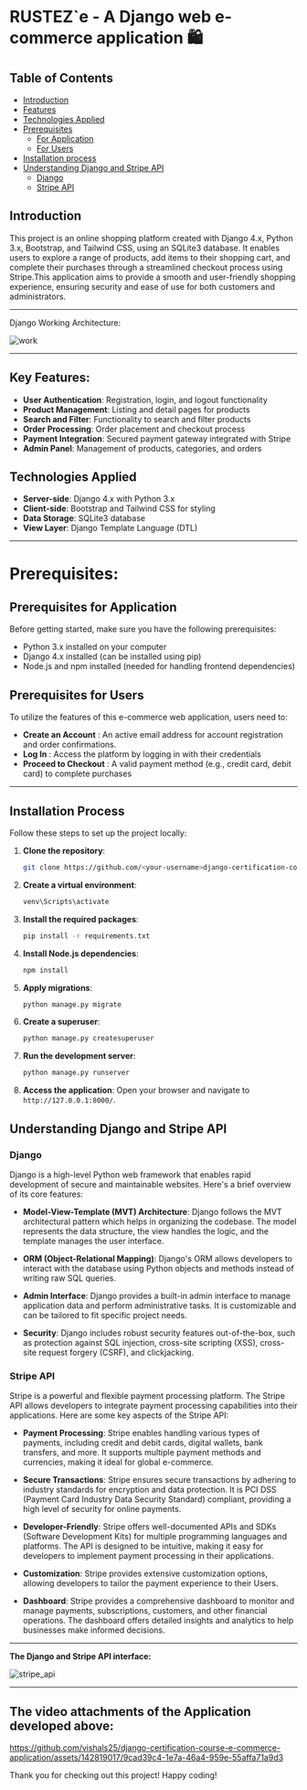 # RUSTEZ`e - A Django web e-commerce application 🛍️

## Table of Contents

- [Introduction](#introduction)
- [Features](#key-features)
- [Technologies Applied](#technologies-applied)
- [Prerequisites](#prerequisites)
  - [For Application](#prerequisites-for-application)
  - [For Users](#prerequisites-for-users)
- [Installation process](#installation-process)
- [Understanding Django and Stripe API](#understanding-django-and-stripe-api)
  - [Django](#django)
  - [Stripe API](#stripe-api)

## Introduction

This project is an online shopping platform created with Django 4.x, Python 3.x, Bootstrap, and Tailwind CSS, using an SQLite3 database. It enables users to explore a range of products, add items to their shopping cart, and complete their purchases through a streamlined checkout process using Stripe.This application aims to provide a smooth and user-friendly shopping experience, ensuring security and ease of use for both customers and administrators.

--- 

Django Working Architecture:

![work](https://github.com/vishals25/django-certification-course-e-commerce-application/assets/142819017/070b3169-8408-4e92-be20-f96a3cabe373)

---

## Key Features:

- **User Authentication**: Registration, login, and logout functionality
- **Product Management**: Listing and detail pages for products
- **Search and Filter**: Functionality to search and filter products
- **Order Processing**: Order placement and checkout process
- **Payment Integration**: Secured payment gateway integrated with Stripe
- **Admin Panel**: Management of products, categories, and orders

## Technologies Applied

- **Server-side**: Django 4.x with Python 3.x
- **Client-side**: Bootstrap and Tailwind CSS for styling
- **Data Storage**: SQLite3 database
- **View Layer**: Django Template Language (DTL)

---

# Prerequisites:

## Prerequisites for Application

Before getting started, make sure you have the following prerequisites:

- Python 3.x installed on your computer
- Django 4.x installed (can be installed using pip)
- Node.js and npm installed (needed for handling frontend dependencies)

## Prerequisites for Users

To utilize the features of this e-commerce web application, users need to:

- **Create an Account** : An active email address for account registration and order confirmations.
- **Log In** : Access the platform by logging in with their credentials
- **Proceed to Checkout** : A valid payment method (e.g., credit card, debit card) to complete purchases

---

## Installation Process

Follow these steps to set up the project locally:

1. **Clone the repository**:

   ```sh
   git clone https://github.com/<your-username>django-certification-course-e-commerce-application.git
   ```

2. **Create a virtual environment**:

   ```sh
   venv\Scripts\activate
   ```

3. **Install the required packages**:

   ```sh
   pip install -r requirements.txt
   ```

4. **Install Node.js dependencies**:

   ```sh
   npm install
   ```

5. **Apply migrations**:

   ```sh
   python manage.py migrate
   ```

6. **Create a superuser**:

   ```sh
   python manage.py createsuperuser
   ```

7. **Run the development server**:

   ```sh
   python manage.py runserver
   ```

8. **Access the application**:
   Open your browser and navigate to `http://127.0.0.1:8000/`.

## Understanding Django and Stripe API

### Django

Django is a high-level Python web framework that enables rapid development of secure and maintainable websites. Here's a brief overview of its core features:

- **Model-View-Template (MVT) Architecture**: Django follows the MVT architectural pattern which helps in organizing the codebase. The model represents the data structure, the view handles the logic, and the template manages the user interface.

- **ORM (Object-Relational Mapping)**: Django's ORM allows developers to interact with the database using Python objects and methods instead of writing raw SQL queries.
- **Admin Interface**: Django provides a built-in admin interface to manage application data and perform administrative tasks. It is customizable and can be tailored to fit specific project needs.

- **Security**: Django includes robust security features out-of-the-box, such as protection against SQL injection, cross-site scripting (XSS), cross-site request forgery (CSRF), and clickjacking.

### Stripe API

Stripe is a powerful and flexible payment processing platform. The Stripe API allows developers to integrate payment processing capabilities into their applications. Here are some key aspects of the Stripe API:

- **Payment Processing**: Stripe enables handling various types of payments, including credit and debit cards, digital wallets, bank transfers, and more. It supports multiple payment methods and currencies, making it ideal for global e-commerce.
- **Secure Transactions**: Stripe ensures secure transactions by adhering to industry standards for encryption and data protection. It is PCI DSS (Payment Card Industry Data Security Standard) compliant, providing a high level of security for online payments.

- **Developer-Friendly**: Stripe offers well-documented APIs and SDKs (Software Development Kits) for multiple programming languages and platforms. The API is designed to be intuitive, making it easy for developers to implement payment processing in their applications.

- **Customization**: Stripe provides extensive customization options, allowing developers to tailor the payment experience to their
  Users.
- **Dashboard**: Stripe provides a comprehensive dashboard to monitor and manage payments, subscriptions, customers, and other financial operations. The dashboard offers detailed insights and analytics to help businesses make informed decisions.

---

**The Django and Stripe API interface:**

![stripe_api](https://github.com/vishals25/django-certification-course-e-commerce-application/assets/142819017/1f3b3b5a-c975-40bd-85c8-89d9e0c2c6ff)

---

## The video attachments of the Application developed above:

https://github.com/vishals25/django-certification-course-e-commerce-application/assets/142819017/9cad39c4-1e7a-46a4-959e-55affa71a9d3

Thank you for checking out this project! Happy coding!

